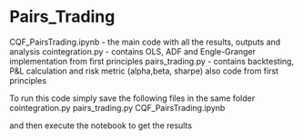 # Pairs_Trading

CQF_PairsTrading.ipynb - the main code with all the results, outputs and analysis
cointegration.py - contains OLS, ADF and Engle-Granger implementation from first principles
pairs_trading.py - contains backtesting, P&L calculation and risk metric (alpha,beta, sharpe) also code from first principles


To run this code simply save the following files in the same folder
cointegration.py
pairs_trading.py
CQF_PairsTrading.ipynb

and then execute the notebook to get the results